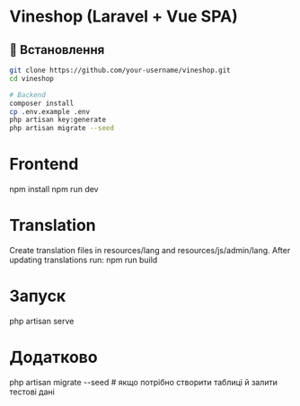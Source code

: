 # Vineshop (Laravel + Vue SPA)

## 🚀 Встановлення

```bash
git clone https://github.com/your-username/vineshop.git
cd vineshop

# Backend
composer install
cp .env.example .env
php artisan key:generate
php artisan migrate --seed
```
# Frontend
npm install
npm run dev

# Translation
Create translation files in resources/lang and resources/js/admin/lang.
After updating translations run:
npm run build

# Запуск
php artisan serve

# Додатково
php artisan migrate --seed   # якщо потрібно створити таблиці й залити тестові дані
